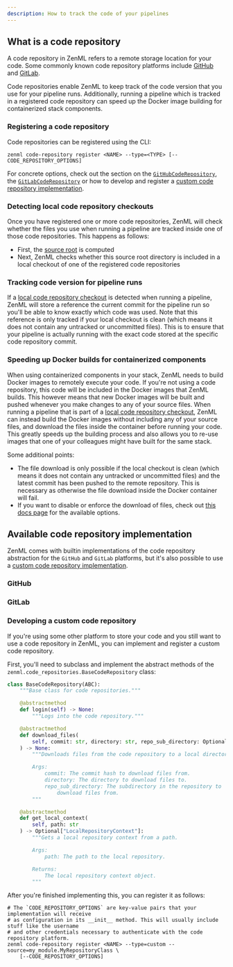 ```yaml
---
description: How to track the code of your pipelines
---
```


## What is a code repository

A code repository in ZenML refers to a remote storage location for your code.
Some commonly known code repository platforms include [GitHub](https://github.com/)
and [GitLab](https://gitlab.com/).

Code repositories enable ZenML to keep track of the code version that you use for your
pipeline runs. Additionally, running a pipeline which is tracked in a registered code
repository can speed up the Docker image building for containerized stack components.

### Registering a code repository

Code repositories can be registered using the CLI:
```shell
zenml code-repository register <NAME> --type=<TYPE> [--CODE_REPOSITORY_OPTIONS]
```

For concrete options, check out the section on the [`GitHubCodeRepository`](#github),
the [`GitLabCodeRepository`](#gitlab) or how to develop and register a
[custom code repository implementation](#developing-a-custom-code-repository).

### Detecting local code repository checkouts

Once you have registered one or more code repositories, ZenML will check whether the files
you use when running a pipeline are tracked inside one of those code repositories. This happens
as follows:
* First, the [source root](../../reference/glossary.md#source-root) is computed
* Next, ZenML checks whether this source root directory is included in a local checkout of one
of the registered code repositories

### Tracking code version for pipeline runs

If a [local code repository checkout](#detecting-local-code-repository-checkouts) is detected
when running a pipeline, ZenML will store a reference the current commit for the pipeline run
so you'll be able to know exactly which code was used. Note that this reference is only tracked
if your local checkout is clean (which means it does not contain any untracked or uncommitted files).
This is to ensure that your pipeline is actually running with the exact code stored at the specific
code repository commit.

### Speeding up Docker builds for containerized components

When using containerized components in your stack, ZenML needs to build Docker images to
remotely execute your code. If you're not using a code repository, this code will be included
in the Docker images that ZenML builds. This however means that new Docker images will be built and
pushed whenever you make changes to any of your source files. When running a pipeline that is
part of a [local code repository checkout](#detecting-local-code-repository-checkouts), ZenML
can instead build the Docker images without including any of your source files, and download
the files inside the container before running your code. This greatly speeds up the building
process and also allows you to re-use images that one of your colleagues might have built for
the same stack.

Some additional points:
- The file download is only possible if the local checkout is clean (which means it does
not contain any untracked or uncommitted files) and the latest commit has been pushed to
the remote repository. This is necessary as otherwise the file download inside the Docker
container will fail.
- If you want to disable or enforce the download of files, check out
[this docs page](../pipelines/containerization.md#handling-source-files) for the available options.

## Available code repository implementation

ZenML comes with builtin implementations of the code repository abstraction for the
`GitHub` and `GitLab` platforms, but it's also possible to use a 
[custom code repository implementation](#developing-a-custom-code-repository).

### GitHub

### GitLab

### Developing a custom code repository

If you're using some other platform to store your code and you still want to use
a code repository in ZenML, you can implement and register a custom code repository.

First, you'll need to subclass and implement the abstract methods of the
`zenml.code_repositories.BaseCodeRepository` class:

```python
class BaseCodeRepository(ABC):
    """Base class for code repositories."""

    @abstractmethod
    def login(self) -> None:
        """Logs into the code repository."""

    @abstractmethod
    def download_files(
        self, commit: str, directory: str, repo_sub_directory: Optional[str]
    ) -> None:
        """Downloads files from the code repository to a local directory.

        Args:
            commit: The commit hash to download files from.
            directory: The directory to download files to.
            repo_sub_directory: The subdirectory in the repository to
                download files from.
        """

    @abstractmethod
    def get_local_context(
        self, path: str
    ) -> Optional["LocalRepositoryContext"]:
        """Gets a local repository context from a path.

        Args:
            path: The path to the local repository.

        Returns:
            The local repository context object.
        """
```

After you're finished implementing this, you can register it as follows:
```shell
# The `CODE_REPOSITORY_OPTIONS` are key-value pairs that your implementation will receive
# as configuration in its __init__ method. This will usually include stuff like the username
# and other credentials necessary to authenticate with the code repository platform.
zenml code-repository register <NAME> --type=custom --source=my_module.MyRepositoryClass \
    [--CODE_REPOSITORY_OPTIONS]
```